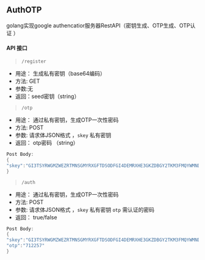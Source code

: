 ## AuthOTP

golang实现google authencatior服务器RestAPI（密钥生成、OTP生成、OTP认证 ）


####  API 接口

> `/register` 
 
  - 用途： 生成私有密钥（base64编码）
  - 方法: GET
  - 参数:无 
  - 返回：seed密钥（string）


>  `/otp` 

  - 用途： 通过私有密钥，生成OTP一次性密码
  - 方法: POST
  - 参数:   请求体JSON格式  ，`skey` 私有密钥
  - 返回： otp密码 （string）
  
```go
Post Body:
{
"skey":"GI3TSYRWGMZWEZRTMNSGMYRXGFTDSODFGI4DEMRXHE3GKZDBGY2TKM3FMQYWMNDG"
}
```


> `/auth`

  - 用途： 通过私有密钥，生成OTP一次性密码
  - 方法: POST
  - 参数:   请求体JSON格式  ，`skey` 私有密钥 `otp` 需认证的密码
  - 返回： true/false 
  
```go
Post Body:
{
"skey":"GI3TSYRWGMZWEZRTMNSGMYRXGFTDSODFGI4DEMRXHE3GKZDBGY2TKM3FMQYWMNDG",
"otp":"712257"
}
```

